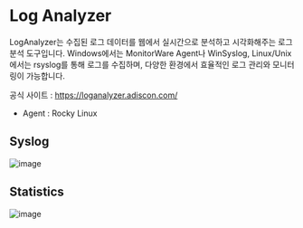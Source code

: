 
# Log Analyzer

LogAnalyzer는 수집된 로그 데이터를 웹에서 실시간으로 분석하고 시각화해주는 로그 분석 도구입니다.
Windows에서는 MonitorWare Agent나 WinSyslog, Linux/Unix에서는 rsyslog를 통해 로그를 수집하며, 다양한 환경에서 효율적인 로그 관리와 모니터링이 가능합니다.

공식 사이트 : https://loganalyzer.adiscon.com/

- Agent : Rocky Linux

## Syslog

![image](https://github.com/user-attachments/assets/f44d5e58-97a9-4f78-a214-9cf18062a37c)

## Statistics

![image](https://github.com/user-attachments/assets/95fc5445-ebd8-4167-95a0-3693a59040ee)


